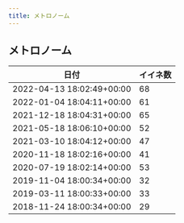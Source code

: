 ```yaml
---
title: メトロノーム
---
```

## メトロノーム

|日付|イイネ数|
|-|-|
|2022-04-13 18:02:49+00:00|68|
|2022-01-04 18:04:11+00:00|61|
|2021-12-18 18:04:31+00:00|65|
|2021-05-18 18:06:10+00:00|52|
|2021-03-10 18:04:12+00:00|47|
|2020-11-18 18:02:16+00:00|41|
|2020-07-19 18:02:14+00:00|53|
|2019-11-04 18:00:34+00:00|32|
|2019-03-11 18:00:33+00:00|33|
|2018-11-24 18:00:34+00:00|29|
